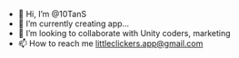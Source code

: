 - 👋 Hi, I’m @10TanS
- 🌱 I’m currently creating app...
- 💞️ I’m looking to collaborate with Unity coders, marketing
- 📫 How to reach me littleclickers.app@gmail.com

<!---
10TanS/10TanS is a ✨ special ✨ repository because its `README.md` (this file) appears on your GitHub profile.
You can click the Preview link to take a look at your changes.
--->
